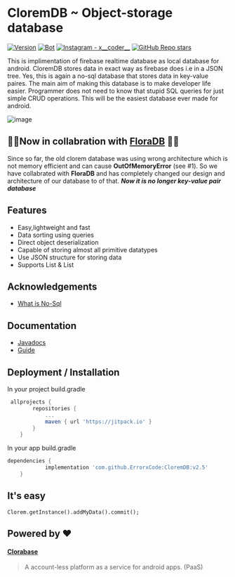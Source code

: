 
# CloremDB ~ Object-storage database
<p align="left">
  <a href="#"><img alt="Version" src="https://img.shields.io/badge/Language-Java-1DA1F2?style=flat-square&logo=java"></a>
  <a href="#"><img alt="Bot" src="https://img.shields.io/badge/Version-2.5-green"></a>
  <a href="https://www.instagram.com/x__coder__x/"><img alt="Instagram - x__coder__" src="https://img.shields.io/badge/Instagram-x____coder____x-lightgrey"></a>
  <a href="#"><img alt="GitHub Repo stars" src="https://img.shields.io/github/stars/ErrorxCode/OTP-Verification-Api?style=social"></a>
  </p>

 This is implimentation of firebase realtime database as local database for android.
 CloremDB stores data in exact way as firebase does i.e in a JSON tree. 
 Yes, this is again a no-sql database that stores data in key-value paires. 
 The main aim of making this database is to make developer life easier. Programmer
 does not need to know that stupid SQL queries for just simple CRUD operations.
 This will be the easiest database ever made for android.

![image](https://cdn.educba.com/academy/wp-content/uploads/2019/05/what-is-Nosql-database1.png)

## 🎊🎊Now in collabration with [FloraDB](https://github.com/ErrorxCode/FloraDB) 🎊🎊
Since so far, the old clorem database was using wrong architecture which is not memory efficient and can cause **OutOfMemoryError** (see #1). So
we have collabrated with **FloraDB** and has completely changed our design and architecture of our database to of that. ***Now it is no longer key-value pair database***


## Features

- Easy,lightweight and fast
- Data sorting using queries
- Direct object deserialization
- Capable of storing almost all primitive datatypes
- Use JSON structure for storing data
- Supports List<Integer> & List<String>

  
## Acknowledgements
 - [What is No-Sql](https://en.wikipedia.org/wiki/Key%E2%80%93value_database)
	
## Documentation
- [Javadocs](https://errorxcode.github.io/docs/clorem/index.html)
- [Guide](https://github.com/ErrorxCode/CloremDB/wiki/Guide)

  
## Deployment / Installation
 In your project build.gradle
```groovy
 allprojects {
		repositories {
			...
			maven { url 'https://jitpack.io' }
		}
	}
```
In your app build.gradle
```groovy
dependencies {
	        implementation 'com.github.ErrorxCode:CloremDB:v2.5'
	}
```


## It's easy
```
Clorem.getInstance().addMyData().commit();
```
	
	

## Powered by ❤
#### [Clorabase](https://clorabase.netlify.app)
> A account-less platform as a service for android apps. (PaaS)
